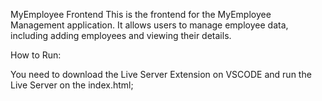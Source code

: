 MyEmployee Frontend
This is the frontend for the MyEmployee Management application. It allows users to manage employee data, including adding employees and viewing their details.

How to Run:

You need to download the Live Server Extension on VSCODE and run the Live Server on the index.html;